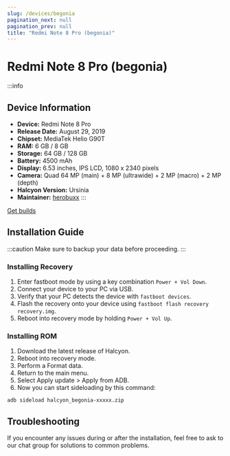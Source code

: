 ```yaml
---
slug: /devices/begonia
pagination_next: null
pagination_prev: null
title: "Redmi Note 8 Pro (begonia)"
---
```


# Redmi Note 8 Pro (begonia)
:::info
## Device Information

- **Device:** Redmi Note 8 Pro
- **Release Date:** August 29, 2019
- **Chipset:** MediaTek Helio G90T
- **RAM:** 6 GB / 8 GB
- **Storage:** 64 GB / 128 GB
- **Battery:** 4500 mAh
- **Display:** 6.53 inches, IPS LCD, 1080 x 2340 pixels
- **Camera:** Quad 64 MP (main) + 8 MP (ultrawide) + 2 MP (macro) + 2 MP (depth)
- **Halcyon Version:** Ursinia
- **Maintainer:** [herobuxx](https://github.com/herobuxx)
:::

<a href="https://www.pling.com/p/2058150/" class="button button--primary">Get builds</a>

## Installation Guide
:::caution
Make sure to backup your data before proceeding.
:::

### Installing Recovery
1. Enter fastboot mode by using a key combination `Power + Vol Down`.
2. Connect your device to your PC via USB.
4. Verify that your PC detects the device with `fastboot devices`.
5. Flash the recovery onto your device using `fastboot flash recovery recovery.img`.
6. Reboot into recovery mode by holding `Power + Vol Up`.

### Installing ROM
1. Download the latest release of Halcyon.
2. Reboot into recovery mode.
3. Perform a Format data.
4. Return to the main menu.
5. Select Apply update > Apply from ADB.
6. Now you can start sideloading by this command:
```
adb sideload halcyon_begonia-xxxxx.zip
```

## Troubleshooting

If you encounter any issues during or after the installation, feel free to ask to our chat group for solutions to common problems.